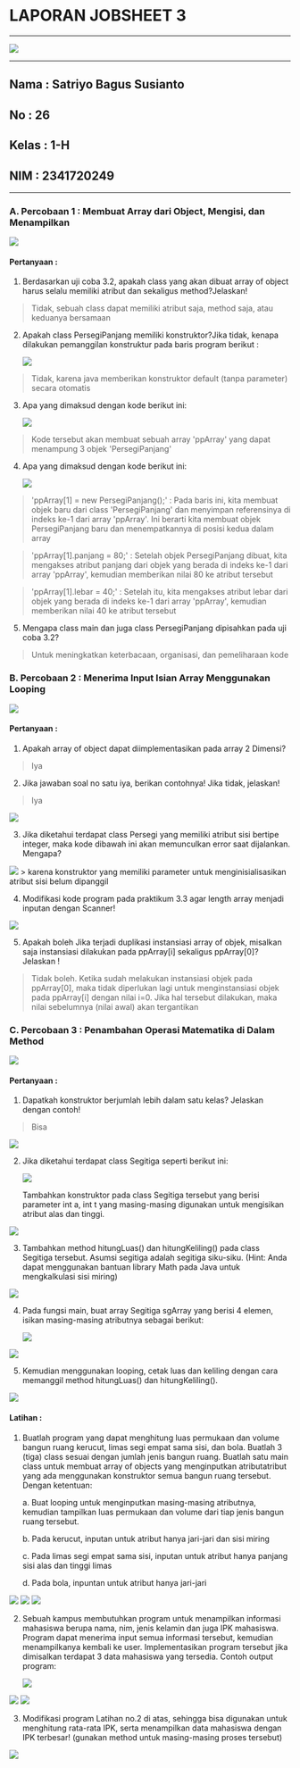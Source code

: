 # **LAPORAN JOBSHEET 3**

---

<img src = "image.png">

---

## Nama    : Satriyo Bagus Susianto
## No      : 26
## Kelas   : 1-H
## NIM     : 2341720249

---

### A. Percobaan 1 : Membuat Array dari Object, Mengisi, dan Menampilkan

<img src = "image-1.png">

#### Pertanyaan :
1. Berdasarkan uji coba 3.2, apakah class yang akan dibuat array of object harus selalu memiliki atribut dan sekaligus method?Jelaskan!

> Tidak, sebuah class dapat memiliki atribut saja, method saja, atau keduanya bersamaan

2. Apakah class PersegiPanjang memiliki konstruktor?Jika tidak, kenapa dilakukan pemanggilan konstruktur pada baris program berikut :

    <img src = "image-2.png">

> Tidak, karena java memberikan konstruktor default (tanpa parameter) secara otomatis

3. Apa yang dimaksud dengan kode berikut ini:

    <img src = "image-3.png">

> Kode tersebut akan membuat sebuah array 'ppArray' yang dapat menampung 3 objek 'PersegiPanjang'

4. Apa yang dimaksud dengan kode berikut ini:

    <img src = "image-4.png">

> 'ppArray[1] = new PersegiPanjang();' : Pada baris ini, kita membuat objek baru dari class 'PersegiPanjang' dan menyimpan referensinya di indeks ke-1 dari array 'ppArray'. Ini berarti kita membuat objek PersegiPanjang baru dan menempatkannya di posisi kedua dalam array

> 'ppArray[1].panjang = 80;' : Setelah objek PersegiPanjang dibuat, kita mengakses atribut panjang dari objek yang berada di indeks ke-1 dari array 'ppArray', kemudian memberikan nilai 80 ke atribut tersebut

> 'ppArray[1].lebar = 40;' : Setelah itu, kita mengakses atribut lebar dari objek yang berada di indeks ke-1 dari array 'ppArray', kemudian memberikan nilai 40 ke atribut tersebut

5. Mengapa class main dan juga class PersegiPanjang dipisahkan pada uji coba 3.2?

> Untuk meningkatkan keterbacaan, organisasi, dan pemeliharaan kode

### B. Percobaan 2 : Menerima Input Isian Array Menggunakan Looping

<img src = "image-6.png">

#### Pertanyaan :
1. Apakah array of object dapat diimplementasikan pada array 2 Dimensi?

> Iya 

2. Jika jawaban soal no satu iya, berikan contohnya! Jika tidak, jelaskan!
> Iya
<img src = "image-11.png">

3. Jika diketahui terdapat class Persegi yang memiliki atribut sisi bertipe integer, maka kode
dibawah ini akan memunculkan error saat dijalankan. Mengapa?
<img src = "image-5.png">
> karena konstruktor yang memiliki parameter untuk menginisialisasikan atribut sisi belum dipanggil

4. Modifikasi kode program pada praktikum 3.3 agar length array menjadi inputan dengan Scanner!
<img src = "image-12.png">

5. Apakah boleh Jika terjadi duplikasi instansiasi array of objek, misalkan saja instansiasi dilakukan
pada ppArray[i] sekaligus ppArray[0]?Jelaskan !
> Tidak boleh. Ketika sudah melakukan instansiasi objek pada ppArray[0], maka tidak diperlukan lagi untuk menginstansiasi objek pada ppArray[i] dengan nilai i=0. Jika hal tersebut dilakukan, maka nilai sebelumnya (nilai awal) akan tergantikan

### C. Percobaan 3 : Penambahan Operasi Matematika di Dalam Method

<img src = "image-10.png">

#### Pertanyaan :
1. Dapatkah konstruktor berjumlah lebih dalam satu kelas? Jelaskan dengan contoh!
> Bisa
<img src = "image-13.png">

2. Jika diketahui terdapat class Segitiga seperti berikut ini:

    <img src = "image-7.png">

    Tambahkan konstruktor pada class Segitiga tersebut yang berisi parameter int a, int t yang masing-masing digunakan untuk mengisikan atribut alas dan tinggi.
<img src = "image-14.png">

3. Tambahkan method hitungLuas() dan hitungKeliling() pada class Segitiga
tersebut. Asumsi segitiga adalah segitiga siku-siku. (Hint: Anda dapat menggunakan bantuan
library Math pada Java untuk mengkalkulasi sisi miring)
<img src = "image-15.png">

4. Pada fungsi main, buat array Segitiga sgArray yang berisi 4 elemen, isikan masing-masing
atributnya sebagai berikut:

    <img src = "image-8.png">
<img src = "image-16.png">

5. Kemudian menggunakan looping, cetak luas dan keliling dengan cara memanggil method
hitungLuas() dan hitungKeliling().
<img src = "image-17.png">

#### Latihan :
1. Buatlah program yang dapat menghitung luas permukaan dan volume bangun ruang kerucut,
limas segi empat sama sisi, dan bola. Buatlah 3 (tiga) class sesuai dengan jumlah jenis bangun
ruang. Buatlah satu main class untuk membuat array of objects yang menginputkan atributatribut yang ada menggunakan konstruktor semua bangun ruang tersebut. Dengan ketentuan:

    a. Buat looping untuk menginputkan masing-masing atributnya, kemudian tampilkan luas permukaan dan volume dari tiap jenis bangun ruang tersebut.

    b. Pada kerucut, inputan untuk atribut hanya jari-jari dan sisi miring
   
    c. Pada limas segi empat sama sisi, inputan untuk atribut hanya panjang sisi alas dan tinggi limas

    d. Pada bola, inpuntan untuk atribut hanya jari-jari

<img src = "image-18.png">
<img src = "image-19.png">
<img src = "image-20.png">


2. Sebuah kampus membutuhkan program untuk menampilkan informasi mahasiswa berupa nama,
nim, jenis kelamin dan juga IPK mahasiswa. Program dapat menerima input semua informasi
tersebut, kemudian menampilkanya kembali ke user. Implementasikan program tersebut jika
dimisalkan terdapat 3 data mahasiswa yang tersedia. Contoh output program:

    <img src = "image-9.png">

<img src = "image-21.png">
<img src = "image-22.png">

3. Modifikasi program Latihan no.2 di atas, sehingga bisa digunakan untuk menghitung rata-rata IPK,
serta menampilkan data mahasiswa dengan IPK terbesar! (gunakan method untuk masing-masing
proses tersebut)

<img src = "image-23.png">
